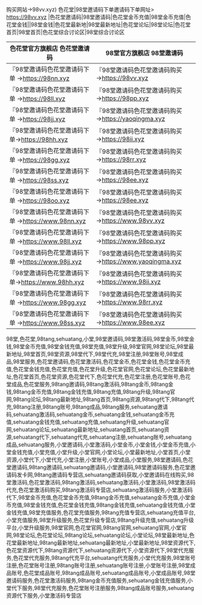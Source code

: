购买网站→98vv.xyz) 色花堂|98堂邀请码下单邀请码下单网址> https://98vv.xyz |色花堂邀请码|98堂邀请码|色花堂金币充值|98堂金币充值|色花堂金钱||98堂金钱|色花堂最新地|98堂最新地址|色花堂论坛|98堂论坛|色花堂首页|98堂首页|色花堂综合讨论区|98堂综合讨论区



 | 色花堂官方旗舰店 色花堂邀请码                             | 98堂官方旗舰店 98堂邀请码                              |
 | --------------------------------------------------------- | ------------------------------------------------------ |
 | 『98堂邀请码色花堂邀请码下单 →https://98nn.xyz          | 『98堂邀请码色花堂邀请码购买→https://98vv.xyz            |
 | 『98堂邀请码色花堂邀请码下单 →https://98ll.xyz          | 『98堂邀请码色花堂邀请码购买→https://98pp.xyz           |
 | 『98堂邀请码色花堂邀请码下单 →https://98jj.xyz           | 『98堂邀请码色花堂邀请码购买→https://yaoqingma.xyz           |
 | 『98堂邀请码色花堂邀请码下单→https://98hh.xyz            | 『98堂邀请码色花堂邀请码购买 →https://98ii.xyz          |
 | 『98堂邀请码色花堂邀请码下单 →https://98gg.xyz                 | 『98堂邀请码色花堂邀请码购买→https://98rr.xyz            |
 | 『98堂邀请码色花堂邀请码下单 →https://98ss.xyz               | 『98堂邀请码色花堂邀请码购买→https://98ee.xyz         |
 | 『98堂邀请码色花堂邀请码下单 →https://98oo.xyz              | 『98堂邀请码色花堂邀请码购买→https://98ee.xyz         |
 | 『98堂邀请码色花堂邀请码下单 →https://www.98nn.xyz          | 『98堂邀请码色花堂邀请码购买→https://www.98vv.xyz            |
 | 『98堂邀请码色花堂邀请码下单 →https://www.98ll.xyz        | 『98堂邀请码色花堂邀请码购买→https://www.98pp.xyz           |
 | 『98堂邀请码色花堂邀请码下单 →https://www.98jj.xyz        | 『98堂邀请码色花堂邀请码购买→https://www.yaoqingma.xyz           |
 | 『98堂邀请码色花堂邀请码下单→https://www.98hh.xyz            | 『98堂邀请码色花堂邀请码购买 →https://www.98ii.xyz          |
 | 『98堂邀请码色花堂邀请码下单 →https://www.98gg.xyz                 | 『98堂邀请码色花堂邀请码购买→https://www.98rr.xyz            |
 | 『98堂邀请码色花堂邀请码下单 →https://www.98ss.xyz               | 『98堂邀请码色花堂邀请码购买→https://www.98ee.xyz         |


98堂,色花堂,98tang,sehuatang,小堂,98堂邀请码,98堂激活码,98堂金币,98堂金钱,98堂金币充值,98堂金钱充值,98堂充值,98堂升级,98堂官网,98堂论坛,98堂最新地址,98堂首页,98堂资源,98堂代下,98堂代充,98堂注册,98堂账号,98堂成品,98堂服务,色花堂邀请码,色花堂激活码,色花堂金币,色花堂金钱,色花堂金币充值,色花堂金钱充值,色花堂充值,色花堂升级,色花堂官网,色花堂论坛,色花堂最新地址,色花堂首页,色花堂资源,色花堂代下,色花堂代充,色花堂注册,色花堂账号,色花堂成品,色花堂服务,98tang邀请码,98tang激活码,98tang金币,98tang金钱,98tang金币充值,98tang金钱充值,98tang充值,98tang升级,98tang官网,98tang论坛,98tang最新地址,98tang首页,98tang资源,98tang代下,98tang代充,98tang注册,98tang账号,98tang成品,98tang服务,sehuatang邀请码,sehuatang激活码,sehuatang金币,sehuatang金钱,sehuatang金币充值,sehuatang金钱充值,sehuatang充值,sehuatang升级,sehuatang官网,sehuatang论坛,sehuatang最新地址,sehuatang首页,sehuatang资源,sehuatang代下,sehuatang代充,sehuatang注册,sehuatang账号,sehuatang成品,sehuatang服务,小堂邀请码,小堂激活码,小堂金币,小堂金钱,小堂金币充值,小堂金钱充值,小堂充值,小堂升级,小堂官网,小堂论坛,小堂最新地址,小堂首页,小堂资源,小堂代下,小堂代充,小堂注册,小堂账号,小堂成品,小堂服务,98堂邀请码,色花堂邀请码,98tang邀请码,sehuatang邀请码,小堂邀请码,98堂邀请码服务,色花堂邀请码发卡网,98tang邀请码专营店,sehuatang邀请码获取,小堂邀请码在线购买,98堂激活码,色花堂激活码,98tang激活码,sehuatang激活码,小堂激活码,98堂激活码代充,色花堂激活码购买,98tang激活码专营店,sehuatang激活码服务,小堂激活码代下,98堂金币充值,色花堂金币充值,98tang金币充值,sehuatang金币充值,小堂金币充值,98堂金钱充值,色花堂金钱充值,98tang金钱充值,sehuatang金钱充值,小堂金钱充值,98堂充值服务,色花堂充值服务,98tang充值专营店,sehuatang充值平台,小堂充值服务,98堂升级服务,色花堂升级专营店,98tang升级充值,sehuatang升级平台,小堂升级服务,98堂官网,色花堂官网,98tang官网,sehuatang官网,小堂官网,98堂论坛,色花堂论坛,98tang论坛,sehuatang论坛,小堂论坛,98堂最新地址,色花堂最新地址,98tang最新地址,sehuatang最新地址,小堂最新地址,98堂资源代下,色花堂资源代下,98tang资源代下,sehuatang资源代下,小堂资源代下,98堂代充服务,色花堂代充服务,98tang代充平台,sehuatang代充服务,小堂代充服务,98堂账号注册,色花堂账号注册,98tang账号注册,sehuatang账号注册,小堂账号注册,98堂成品账号,色花堂成品账号,98tang成品账号,sehuatang成品账号,小堂成品账号,98堂邀请码服务,色花堂激活码服务,98tang金币充值服务,sehuatang金钱充值服务,小堂代下服务,98堂代充服务,色花堂账号注册服务,98tang成品账号服务,sehuatang资源代下服务,小堂激活码专营店

          
           
